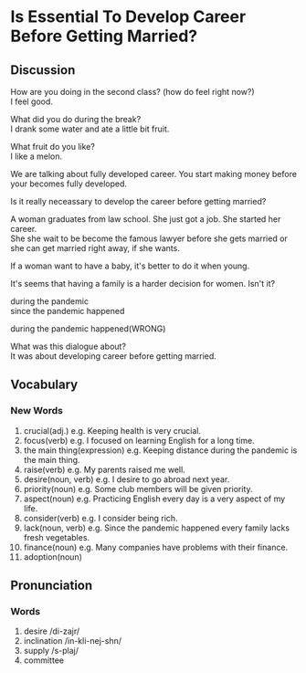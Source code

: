 # Is Essential To Develop Career Before Getting Married?  
## Discussion
How are you doing in the second class? (how do feel right now?)   
I feel good.  

What did you do during the break?  
I drank some water and ate a little bit fruit.  

What fruit do you like?  
I like a melon.  

We are talking about fully developed career. You start making money before your becomes fully developed.  

Is it really neceassary to develop the career before getting married?  

A woman graduates from law school. She just got a job. She started her career.  
She she wait to be become the famous lawyer before she gets married or she can get married right away, if she wants.  

If a woman want to have a baby, it's better to do it when young.  

It's seems that having a family is a harder decision for women. Isn't it?   

during the pandemic  
since the pandemic happened  

during the pandemic happened(WRONG)

What was this dialogue about?  
It was about developing career before getting married.  

## Vocabulary
### New Words
1. crucial(adj.) e.g. Keeping health is very crucial.
1. focus(verb) e.g. I focused on learning English for a long time.
1. the main thing(expression) e.g. Keeping distance during the pandemic is the main thing.
1. raise(verb) e.g. My parents raised me well.
1. desire(noun, verb) e.g. I desire to go abroad next year.
1. priority(noun) e.g. Some club members will be given priority.
1. aspect(noun) e.g. Practicing English every day is a very aspect of my life.
1. consider(verb) e.g. I consider being rich.
1. lack(noun, verb) e.g. Since the pandemic happened every family lacks fresh vegetables.
1. finance(noun) e.g. Many companies have problems with their finance.
1. adoption(noun)

## Pronunciation
### Words
1. desire /di-zajr/
1. inclination /in-kli-nej-shn/
1. supply /s-plaj/
1. committee
